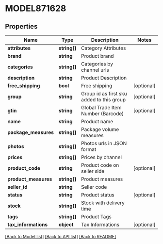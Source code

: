 # MODEL871628

## Properties
Name | Type | Description | Notes
------------ | ------------- | ------------- | -------------
**attributes** | **string[]** | Category Attributes | 
**brand** | **string** | Product brand | 
**categories** | **string[]** | Categories by channel urls | 
**description** | **string** | Product Description | 
**free_shipping** | **bool** | Free shipping | [optional] 
**group** | **string** | Group id as first sku added to this group | [optional] 
**gtin** | **string** | Global Trade Item Number (Barcode) | [optional] 
**name** | **string** | Product name | 
**package_measures** | **string[]** | Package volume measures | 
**photos** | **string[]** | Photos urls in JSON format | 
**prices** | **string[]** | Prices by channel | 
**product_code** | **string** | Product code on seller side | [optional] 
**product_measures** | **string[]** | Product measures | 
**seller_id** | **string** | Seller code | 
**status** | **string** | Product status | [optional] 
**stock** | **string[]** | Stock with delivery time | 
**tags** | **string[]** | Product Tags | 
**tax_informations** | **object** | Tax Informations | [optional] 

[[Back to Model list]](../README.md#documentation-for-models) [[Back to API list]](../README.md#documentation-for-api-endpoints) [[Back to README]](../README.md)


